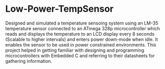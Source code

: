 # Low-Power-TempSensor

Designed and simulated a temperature sensoing system using an LM-35 temperature sensor connected to an ATmega 328p microcontroller which reads and displays the temperature to an LCD display every 8 seconds (Scalable to higher intervals) and enters power down-mode when idle. It enables the sensor to be used in power constrained environments. This project helped in getting familiar with designing and programming microcontrollers with Embedded C and referring to their datasheets for gathering information.
